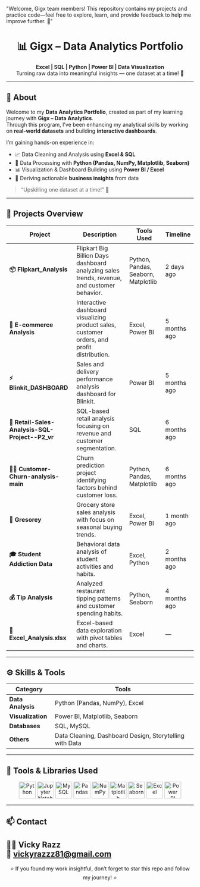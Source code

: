 "Welcome, Gigx team members! This repository contains my projects and practice code—feel free to explore, learn, and provide feedback to help me improve further. 🚀"
<h1 align="center">📊 Gigx – Data Analytics Portfolio</h1>

<p align="center">
  <b>Excel | SQL | Python | Power BI | Data Visualization</b><br>
  Turning raw data into meaningful insights — one dataset at a time! 🚀
</p>

---

## 🧠 About  

Welcome to my **Data Analytics Portfolio**, created as part of my learning journey with **Gigx – Data Analytics**.  
Through this program, I’ve been enhancing my analytical skills by working on **real-world datasets** and building **interactive dashboards**.  

I’m gaining hands-on experience in:
- 📈 Data Cleaning and Analysis using **Excel & SQL**
- 🐍 Data Processing with **Python (Pandas, NumPy, Matplotlib, Seaborn)**
- 📊 Visualization & Dashboard Building using **Power BI / Excel**
- 🧠 Deriving actionable **business insights** from data  

> “Upskilling one dataset at a time!” 💪  

---

## 💼 Projects Overview  

| Project | Description | Tools Used | Timeline |
|----------|--------------|-------------|-----------|
| **📦 Flipkart_Analysis** | Flipkart Big Billion Days dashboard analyzing sales trends, revenue, and customer behavior. | Python, Pandas, Seaborn, Matplotlib | 2 days ago |
| **🛒 E-commerce Analysis** | Interactive dashboard visualizing product sales, customer orders, and profit distribution. | Excel, Power BI | 5 months ago |
| **⚡ Blinkit_DASHBOARD** | Sales and delivery performance analysis dashboard for Blinkit. | Power BI | 5 months ago |
| **🧾 Retail-Sales-Analysis-SQL-Project--P2_vr** | SQL-based retail analysis focusing on revenue and customer segmentation. | SQL | 6 months ago |
| **🧍‍♂️ Customer-Churn-analysis-main** | Churn prediction project identifying factors behind customer loss. | Python, Pandas, Matplotlib | 6 months ago |
| **🥗 Gresorey** | Grocery store sales analysis with focus on seasonal buying trends. | Excel, Power BI | 1 month ago |
| **🎓 Student Addiction Data** | Behavioral data analysis of student activities and habits. | Excel, Python | 2 months ago |
| **💰 Tip Analysis** | Analyzed restaurant tipping patterns and customer spending habits. | Python, Seaborn | 4 months ago |
| **📘 Excel_Analysis.xlsx** | Excel-based data exploration with pivot tables and charts. | Excel | — |

---

## ⚙️ Skills & Tools  

| Category | Tools |
|-----------|-------|
| **Data Analysis** | Python (Pandas, NumPy), Excel |
| **Visualization** | Power BI, Matplotlib, Seaborn |
| **Databases** | SQL, MySQL |
| **Others** | Data Cleaning, Dashboard Design, Storytelling with Data |

---

## 🧰 Tools & Libraries Used  

<p align="center">
  <img src="https://cdn.jsdelivr.net/gh/devicons/devicon/icons/python/python-original.svg" width="45" alt="Python"/>
  <img src="https://cdn.jsdelivr.net/gh/devicons/devicon/icons/jupyter/jupyter-original.svg" width="45" alt="Jupyter Notebook"/>
  <img src="https://cdn.jsdelivr.net/gh/devicons/devicon/icons/mysql/mysql-original.svg" width="45" alt="MySQL"/>
  <img src="https://cdn.jsdelivr.net/gh/devicons/devicon/icons/pandas/pandas-original.svg" width="45" alt="Pandas"/>
  <img src="https://cdn.jsdelivr.net/gh/devicons/devicon/icons/numpy/numpy-original.svg" width="45" alt="NumPy"/>
  <img src="https://upload.wikimedia.org/wikipedia/commons/8/84/Matplotlib_icon.svg" width="45" alt="Matplotlib"/>
  <img src="https://seaborn.pydata.org/_images/logo-mark-lightbg.svg" width="45" alt="Seaborn"/>
  <img src="https://cdn.jsdelivr.net/gh/devicons/devicon/icons/excel/excel-original.svg" width="45" alt="Excel"/>
  <img src="https://upload.wikimedia.org/wikipedia/commons/c/cf/New_Power_BI_Logo.svg" width="45" alt="Power BI"/>
</p>

---

## 📫 Contact  

**👨‍💻 Vicky Razz**  
📧 [vickyrazzz81@gmail.com](mailto:vickyrazzz81@gmail.com)  
---

<p align="center">
  ⭐ If you found my work insightful, don’t forget to star this repo and follow my journey! ⭐
</p>
